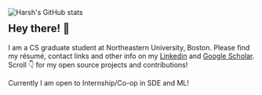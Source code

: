 <img alt="Harsh's GitHub stats" align="left" src="https://github-readme-stats.vercel.app/api?username=harshag24&show_icons=true&theme=radical&hide=issues"/>

## Hey there! :wave:

I am a CS graduate student at Northeastern University, Boston. Please find my résumé, contact links and other info on my [Linkedin](https://www.linkedin.com/in/harshagrawal24/) and [Google Scholar](https://scholar.google.com/citations?user=OjDoN7kAAAAJ&hl=en). Scroll :point_down: for my open source projects and contributions!

Currently I am open to Internship/Co-op in SDE and ML!
